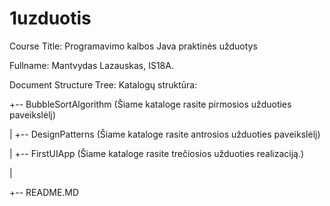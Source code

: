 # 1uzduotis
Course Title: Programavimo kalbos Java praktinės užduotys

Fullname: Mantvydas Lazauskas, IS18A.

Document Structure Tree: Katalogų struktūra:


+-- BubbleSortAlgorithm (Šiame kataloge rasite pirmosios užduoties paveikslėlį)


|
+-- DesignPatterns (Šiame kataloge rasite antrosios užduoties paveikslėlį)


|
+-- FirstUIApp (Šiame kataloge rasite trečiosios užduoties realizaciją.)


|

+-- README.MD
